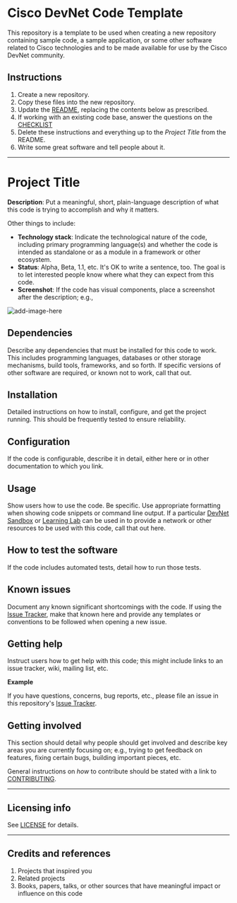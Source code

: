 # Cisco DevNet Code Template
This repository is a template to be used when creating a new repository containing sample code, a sample application, or some other software related to Cisco technologies and to be made available for use by the Cisco DevNet community.

## Instructions

1. Create a new repository.
2. Copy these files into the new repository.
3. Update the [README](./README.md), replacing the contents below as prescribed.
4. If working with an existing code base, answer the questions on the [CHECKLIST](./CHECKLIST.md)
5. Delete these instructions and everything up to the _Project Title_ from the README.
6. Write some great software and tell people about it.

----

# Project Title

**Description**:  Put a meaningful, short, plain-language description of what this code is trying to accomplish and why it matters.

Other things to include:

* **Technology stack**: Indicate the technological nature of the code, including primary programming language(s) and whether the code is intended as standalone or as a module in a framework or other ecosystem.
* **Status**:  Alpha, Beta, 1.1, etc. It's OK to write a sentence, too. The goal is to let interested people know where what they can expect from this code.
* **Screenshot**: If the code has visual components, place a screenshot after the description; e.g.,

![add-image-here]()



## Dependencies

Describe any dependencies that must be installed for this code to work. This includes programming languages, databases or other storage mechanisms, build tools, frameworks, and so forth.
If specific versions of other software are required, or known not to work, call that out.

## Installation

Detailed instructions on how to install, configure, and get the project running. This should be frequently tested to ensure reliability.

## Configuration

If the code is configurable, describe it in detail, either here or in other documentation to which you link.

## Usage

Show users how to use the code. Be specific.
Use appropriate formatting when showing code snippets or command line output.
If a particular [DevNet Sandbox](https://developer.cisco.com/sandbox/) or [Learning Lab](https://developer.cisco.com/learning-labs/) can be used in to provide a network or other resources to be used with this code, call that out here. 

## How to test the software

If the code includes automated tests, detail how to run those tests.

## Known issues

Document any known significant shortcomings with the code. If using the [Issue Tracker](./issues), make that known here and provide any templates or conventions to be followed when opening a new issue. 

## Getting help

Instruct users how to get help with this code; this might include links to an issue tracker, wiki, mailing list, etc.

**Example**

If you have questions, concerns, bug reports, etc., please file an issue in this repository's [Issue Tracker](./issues).

## Getting involved

This section should detail why people should get involved and describe key areas you are currently focusing on; e.g., trying to get feedback on features, fixing certain bugs, building important pieces, etc.

General instructions on _how_ to contribute should be stated with a link to [CONTRIBUTING](./CONTRIBUTING.md).


----

## Licensing info
See [LICENSE](./LICENSE) for details.


----

## Credits and references

1. Projects that inspired you
2. Related projects
3. Books, papers, talks, or other sources that have meaningful impact or influence on this code